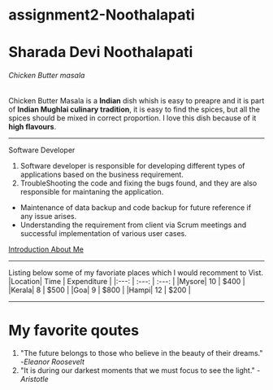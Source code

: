 # assignment2-Noothalapati
# Sharada Devi Noothalapati
###### Chicken Butter masala
Chicken Butter Masala is a **Indian** dish whish is easy to preapre and it is part of **Indian Mughlai culinary tradition**, it is easy to find the spices, but all the spices should be mixed in correct proportion. I love this dish because of it **high flavours**.

---
Software Developer
1. Software developer is responsible for developing different types of applications based on the business requirement.
2. TroubleShooting the code and fixing the bugs found, and they are also responsible for maintaning the application.

- Maintenance of data backup and code backup for future reference if any issue arises.
- Understanding the requirement from client via Scrum meetings and successful implementation of various user cases.

[Introduction About Me](AboutMe.md)

---

Listing below some of my favoriate places which I would recomment to Vist.
|Location| Time | Expenditure |
|:---: | :---: | :---: |
|Mysore| 10 | $400 |
|Kerala| 8 | $500 |
|Goa| 9 | $800 |
|Hampi| 12 | $200 |

---
# My favorite qoutes

1. "The future belongs to those who believe in the beauty of their dreams." -*Eleanor Roosevelt*
2. "It is during our darkest moments that we must focus to see the light." -*Aristotle*